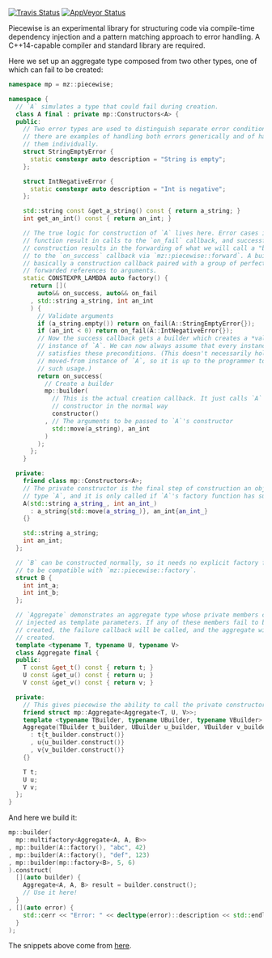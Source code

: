 [![Travis Status](https://travis-ci.org/mikezackles/piecewise.svg?branch=master)](https://travis-ci.org/mikezackles/piecewise)
[![AppVeyor Status](https://ci.appveyor.com/api/projects/status/github/mikezackles/piecewise?svg=true&branch=master)](https://ci.appveyor.com/project/mikezackles/piecewise)

Piecewise is an experimental library for structuring code via compile-time
dependency injection and a pattern matching approach to error handling. A
C++14-capable compiler and standard library are required.

Here we set up an aggregate type composed from two other types, one of which can
fail to be created:
```c++
namespace mp = mz::piecewise;

namespace {
  // `A` simulates a type that could fail during creation.
  class A final : private mp::Constructors<A> {
  public:
    // Two error types are used to distinguish separate error conditions. Below
    // there are examples of handling both errors generically and of handling
    // them individually.
    struct StringEmptyError {
      static constexpr auto description = "String is empty";
    };

    struct IntNegativeError {
      static constexpr auto description = "Int is negative";
    };

    std::string const &get_a_string() const { return a_string; }
    int get_an_int() const { return an_int; }

    // The true logic for construction of `A` lives here. Error cases in this
    // function result in calls to the `on_fail` callback, and successful
    // construction results in the forwarding of what we will call a "builder"
    // to the `on_success` callback via `mz::piecewise::forward`. A builder is
    // basically a construction callback paired with a group of perfectly
    // forwarded references to arguments.
    static CONSTEXPR_LAMBDA auto factory() {
      return [](
        auto&& on_success, auto&& on_fail
      , std::string a_string, int an_int
      ) {
        // Validate arguments
        if (a_string.empty()) return on_fail(A::StringEmptyError{});
        if (an_int < 0) return on_fail(A::IntNegativeError{});
        // Now the success callback gets a builder which creates a *valid*
        // instance of `A`. We can now always assume that every instance of `A`
        // satisfies these preconditions. (This doesn't necessarily hold for a
        // moved-from instance of `A`, so it is up to the programmer to avoid
        // such usage.)
        return on_success(
          // Create a builder
          mp::builder(
            // This is the actual creation callback. It just calls `A`'s
            // constructor in the normal way
            constructor()
          , // The arguments to be passed to `A`'s constructor
            std::move(a_string), an_int
          )
        );
      };
    }

  private:
    friend class mp::Constructors<A>;
    // The private constructor is the final step of construction an object of
    // type `A`, and it is only called if `A`'s factory function has succeeded.
    A(std::string a_string_, int an_int_)
      : a_string{std::move(a_string_)}, an_int{an_int_}
    {}

    std::string a_string;
    int an_int;
  };

  // `B` can be constructed normally, so it needs no explicit factory function
  // to be compatible with `mz::piecewise::factory`.
  struct B {
    int int_a;
    int int_b;
  };

  // `Aggregate` demonstrates an aggregate type whose private members can all be
  // injected as template parameters. If any of these members fail to be
  // created, the failure callback will be called, and the aggregate will not be
  // created.
  template <typename T, typename U, typename V>
  class Aggregate final {
  public:
    T const &get_t() const { return t; }
    U const &get_u() const { return u; }
    V const &get_v() const { return v; }

  private:
    // This gives piecewise the ability to call the private constructor.
    friend struct mp::Aggregate<Aggregate<T, U, V>>;
    template <typename TBuilder, typename UBuilder, typename VBuilder>
    Aggregate(TBuilder t_builder, UBuilder u_builder, VBuilder v_builder)
      : t{t_builder.construct()}
      , u{u_builder.construct()}
      , v{v_builder.construct()}
    {}

    T t;
    U u;
    V v;
  };
}
```

And here we build it:
```c++
mp::builder(
  mp::multifactory<Aggregate<A, A, B>>
, mp::builder(A::factory(), "abc", 42)
, mp::builder(A::factory(), "def", 123)
, mp::builder(mp::factory<B>, 5, 6)
).construct(
  [](auto builder) {
    Aggregate<A, A, B> result = builder.construct();
    // Use it here!
  }
, [](auto error) {
    std::cerr << "Error: " << decltype(error)::description << std::endl;
  }
);
```

The snippets above come from [here](test/multifail.cpp).
